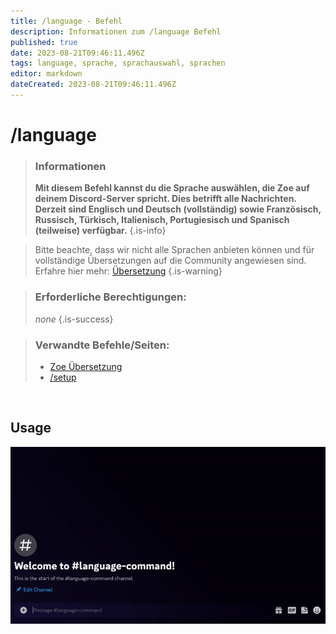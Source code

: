 ```yaml
---
title: /language - Befehl
description: Informationen zum /language Befehl
published: true
date: 2023-08-21T09:46:11.496Z
tags: language, sprache, sprachauswahl, sprachen
editor: markdown
dateCreated: 2023-08-21T09:46:11.496Z
---
```


# /language

>### Informationen
>**Mit diesem Befehl kannst du die Sprache auswählen, die Zoe auf deinem Discord-Server spricht. Dies betrifft alle Nachrichten.
Derzeit sind Englisch und Deutsch (vollständig) sowie Französisch, Russisch, Türkisch, Italienisch, Portugiesisch und Spanisch (teilweise) verfügbar.**
>{.is-info}

>Bitte beachte, dass wir nicht alle Sprachen anbieten können und für vollständige Übersetzungen auf die Community angewiesen sind. Erfahre hier mehr: [Übersetzung](/de/translation)
>{.is-warning}

>### Erforderliche Berechtigungen:
>*none*
>{.is-success}

>### Verwandte Befehle/Seiten:
>-   [Zoe Übersetzung](/de/translation/)
>-   [/setup](/de/commands/important/setup/)

<br>

## Usage

![](/new_language.gif)
